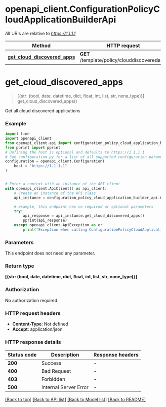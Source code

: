 # openapi_client.ConfigurationPolicyCloudApplicationBuilderApi

All URIs are relative to *https://1.1.1.1*

Method | HTTP request | Description
------------- | ------------- | -------------
[**get_cloud_discovered_apps**](ConfigurationPolicyCloudApplicationBuilderApi.md#get_cloud_discovered_apps) | **GET** /template/policy/clouddiscoveredapp | 


# **get_cloud_discovered_apps**
> [{str: (bool, date, datetime, dict, float, int, list, str, none_type)}] get_cloud_discovered_apps()



Get all cloud discovered applications

### Example


```python
import time
import openapi_client
from openapi_client.api import configuration_policy_cloud_application_builder_api
from pprint import pprint
# Defining the host is optional and defaults to https://1.1.1.1
# See configuration.py for a list of all supported configuration parameters.
configuration = openapi_client.Configuration(
    host = "https://1.1.1.1"
)


# Enter a context with an instance of the API client
with openapi_client.ApiClient() as api_client:
    # Create an instance of the API class
    api_instance = configuration_policy_cloud_application_builder_api.ConfigurationPolicyCloudApplicationBuilderApi(api_client)

    # example, this endpoint has no required or optional parameters
    try:
        api_response = api_instance.get_cloud_discovered_apps()
        pprint(api_response)
    except openapi_client.ApiException as e:
        print("Exception when calling ConfigurationPolicyCloudApplicationBuilderApi->get_cloud_discovered_apps: %s\n" % e)
```


### Parameters
This endpoint does not need any parameter.

### Return type

**[{str: (bool, date, datetime, dict, float, int, list, str, none_type)}]**

### Authorization

No authorization required

### HTTP request headers

 - **Content-Type**: Not defined
 - **Accept**: application/json


### HTTP response details

| Status code | Description | Response headers |
|-------------|-------------|------------------|
**200** | Success |  -  |
**400** | Bad Request |  -  |
**403** | Forbidden |  -  |
**500** | Internal Server Error |  -  |

[[Back to top]](#) [[Back to API list]](../README.md#documentation-for-api-endpoints) [[Back to Model list]](../README.md#documentation-for-models) [[Back to README]](../README.md)

